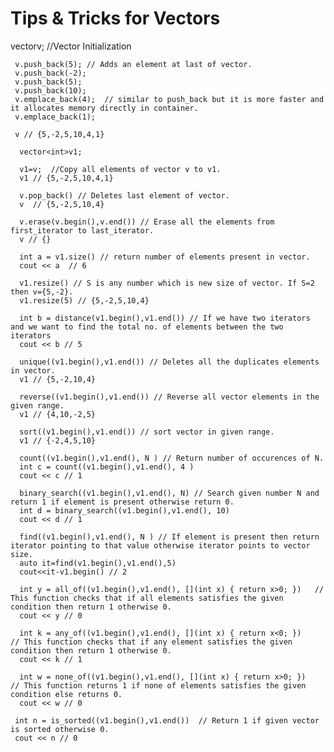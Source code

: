 # Tips & Tricks for Vectors 

vector<int>v; //Vector Initialization
     
     v.push_back(5); // Adds an element at last of vector.
     v.push_back(-2);
     v.push_back(5);
     v.push_back(10);
     v.emplace_back(4);  // similar to push_back but it is more faster and it allocates memory directly in container.
     v.emplace_back(1);

     v // {5,-2,5,10,4,1}

      vector<int>v1;
         
      v1=v;  //Copy all elements of vector v to v1.
      v1 // {5,-2,5,10,4,1}    
    
      v.pop_back() // Deletes last element of vector.
      v  // {5,-2,5,10,4}
      
      v.erase(v.begin(),v.end()) // Erase all the elements from first_iterator to last_iterator.
      v // {}

      int a = v1.size() // return number of elements present in vector.
      cout << a  // 6 

      v1.resize() // S is any number which is new size of vector. If S=2 then v={5,-2}.
      v1.resize(5) // {5,-2,5,10,4}
      
      int b = distance(v1.begin(),v1.end()) // If we have two iterators and we want to find the total no. of elements between the two iterators
      cout << b // 5
           
      unique((v1.begin(),v1.end()) // Deletes all the duplicates elements in vector.
      v1 // {5,-2,10,4}
      
      reverse((v1.begin(),v1.end()) // Reverse all vector elements in the given range.
      v1 // {4,10,-2,5}
     
      sort((v1.begin(),v1.end()) // sort vector in given range.
      v1 // {-2,4,5,10}
     
      count((v1.begin(),v1.end(), N ) // Return number of occurences of N.
      int c = count((v1.begin(),v1.end(), 4 )
      cout << c // 1
     
      binary_search((v1.begin(),v1.end(), N) // Search given number N and return 1 if element is present otherwise return 0.
      int d = binary_search((v1.begin(),v1.end(), 10)
      cout << d // 1 
     
      find((v1.begin(),v1.end(), N ) // If element is present then return iterator pointing to that value otherwise iterator points to vector size. 
      auto it=find(v1.begin(),v1.end(),5)
      cout<<it-v1.begin() // 2
    
      int y = all_of((v1.begin(),v1.end(), [](int x) { return x>0; })   // This function checks that if all elements satisfies the given condition then return 1 otherwise 0. 
      cout << y // 0
  
      int k = any_of((v1.begin(),v1.end(), [](int x) { return x<0; })    // This function checks that if any element satisfies the given condition then return 1 otherwise 0. 
      cout << k // 1
     
      int w = none_of((v1.begin(),v1.end(), [](int x) { return x>0; })   // This function returns 1 if none of elements satisfies the given condition else returns 0.
      cout << w // 0
     
     int n = is_sorted((v1.begin(),v1.end())  // Return 1 if given vector is sorted otherwise 0.
     cout << n // 0
